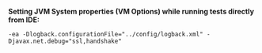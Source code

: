 
**Setting JVM System properties (VM Options) while running tests directly from IDE:**

```
-ea -Dlogback.configurationFile="../config/logback.xml" -Djavax.net.debug="ssl,handshake"
```

